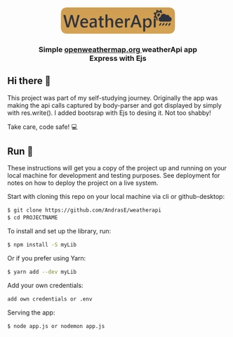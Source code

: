<br>
<p align="center">
  <a href="https://andras-weatherapi.cyclic.app/" target="_blank" rel="noopener noreferrer">
  <img src="https://github.com/AndrasE/raw-readme/blob/main/weatherapi-readme-img.png?raw=true" width="260px">
  </a>
</p>
<h3 align="center">
  Simple <a href="https://openweathermap.org/api" target="_blank" rel="noopener noreferrer">openweathermap.org </a> weatherApi app 
  <br>
  Express with Ejs
</h3>

## Hi there 👋

This project was part of my self-studying journey. Originally the app was making the api calls captured by body-parser and got displayed by simply with res.write(). 
I added bootsrap with Ejs to desing it. Not too shabby!

Take care, code safe! 💻


## Run 🚀
These instructions will get you a copy of the project up and running on your local machine for development and testing purposes. See deployment for notes on how to deploy the project on a live system.

Start with cloning this repo on your local machine via cli or github-desktop:

```sh
$ git clone https://github.com/AndrasE/weatherapi
$ cd PROJECTNAME
```
To install and set up the library, run:
```sh
$ npm install -S myLib
```

Or if you prefer using Yarn:
```sh
$ yarn add --dev myLib
```

Add your own credentials:
```sh
add own credentials or .env
```
Serving the app:
```sh
$ node app.js or nodemon app.js
```
